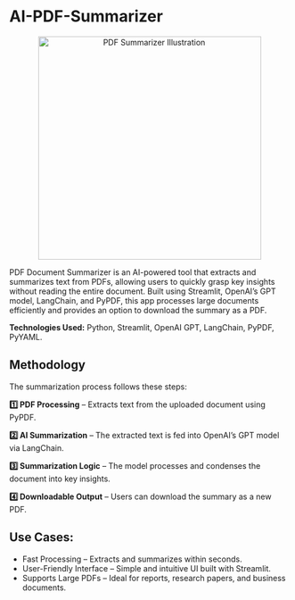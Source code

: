 # AI-PDF-Summarizer
<p align="center">
  <img src="assets/pdf-image.png" alt="PDF Summarizer Illustration" width="400"/>
</p>
PDF Document Summarizer is an AI-powered tool that extracts and summarizes text from PDFs, allowing users to quickly grasp key insights without reading the entire document.
Built using Streamlit, OpenAI’s GPT model, LangChain, and PyPDF, this app processes large documents efficiently and provides an option to download the summary as a PDF.

**Technologies Used:** Python, Streamlit, OpenAI GPT, LangChain, PyPDF, PyYAML.

## Methodology

The summarization process follows these steps:

**1️⃣ PDF Processing** – Extracts text from the uploaded document using PyPDF.

**2️⃣ AI Summarization** – The extracted text is fed into OpenAI’s GPT model via LangChain.

**3️⃣ Summarization Logic** – The model processes and condenses the document into key insights.

**4️⃣ Downloadable Output** – Users can download the summary as a new PDF.

## Use Cases:

- Fast Processing – Extracts and summarizes within seconds.
- User-Friendly Interface – Simple and intuitive UI built with Streamlit.
- Supports Large PDFs – Ideal for reports, research papers, and business documents.

